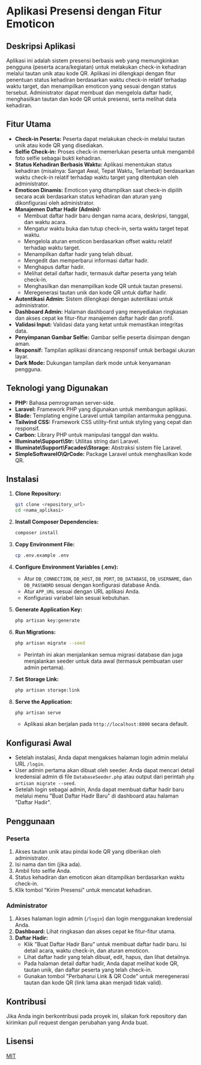 # Aplikasi Presensi dengan Fitur Emoticon

## Deskripsi Aplikasi

Aplikasi ini adalah sistem presensi berbasis web yang memungkinkan pengguna (peserta acara/kegiatan) untuk melakukan check-in kehadiran melalui tautan unik atau kode QR. Aplikasi ini dilengkapi dengan fitur penentuan status kehadiran berdasarkan waktu check-in relatif terhadap waktu target, dan menampilkan emoticon yang sesuai dengan status tersebut. Administrator dapat membuat dan mengelola daftar hadir, menghasilkan tautan dan kode QR untuk presensi, serta melihat data kehadiran.

## Fitur Utama

-   **Check-in Peserta:** Peserta dapat melakukan check-in melalui tautan unik atau kode QR yang disediakan.
-   **Selfie Check-in:** Proses check-in memerlukan peserta untuk mengambil foto selfie sebagai bukti kehadiran.
-   **Status Kehadiran Berbasis Waktu:** Aplikasi menentukan status kehadiran (misalnya: Sangat Awal, Tepat Waktu, Terlambat) berdasarkan waktu check-in relatif terhadap waktu target yang ditentukan oleh administrator.
-   **Emoticon Dinamis:** Emoticon yang ditampilkan saat check-in dipilih secara acak berdasarkan status kehadiran dan aturan yang dikonfigurasi oleh administrator.
-   **Manajemen Daftar Hadir (Admin):**
    -   Membuat daftar hadir baru dengan nama acara, deskripsi, tanggal, dan waktu acara.
    -   Mengatur waktu buka dan tutup check-in, serta waktu target tepat waktu.
    -   Mengelola aturan emoticon berdasarkan offset waktu relatif terhadap waktu target.
    -   Menampilkan daftar hadir yang telah dibuat.
    -   Mengedit dan memperbarui informasi daftar hadir.
    -   Menghapus daftar hadir.
    -   Melihat detail daftar hadir, termasuk daftar peserta yang telah check-in.
    -   Menghasilkan dan menampilkan kode QR untuk tautan presensi.
    -   Meregenerasi tautan unik dan kode QR untuk daftar hadir.
-   **Autentikasi Admin:** Sistem dilengkapi dengan autentikasi untuk administrator.
-   **Dashboard Admin:** Halaman dashboard yang menyediakan ringkasan dan akses cepat ke fitur-fitur manajemen daftar hadir dan profil.
-   **Validasi Input:** Validasi data yang ketat untuk memastikan integritas data.
-   **Penyimpanan Gambar Selfie:** Gambar selfie peserta disimpan dengan aman.
-   **Responsif:** Tampilan aplikasi dirancang responsif untuk berbagai ukuran layar.
-   **Dark Mode:** Dukungan tampilan dark mode untuk kenyamanan pengguna.

## Teknologi yang Digunakan

-   **PHP:** Bahasa pemrograman server-side.
-   **Laravel:** Framework PHP yang digunakan untuk membangun aplikasi.
-   **Blade:** Templating engine Laravel untuk tampilan antarmuka pengguna.
-   **Tailwind CSS:** Framework CSS utility-first untuk styling yang cepat dan responsif.
-   **Carbon:** Library PHP untuk manipulasi tanggal dan waktu.
-   **Illuminate\Support\Str:** Utilitas string dari Laravel.
-   **Illuminate\Support\Facades\Storage:** Abstraksi sistem file Laravel.
-   **SimpleSoftwareIO\QrCode:** Package Laravel untuk menghasilkan kode QR.

## Instalasi

1.  **Clone Repository:**

    ```bash
    git clone <repository_url>
    cd <nama_aplikasi>
    ```

2.  **Install Composer Dependencies:**

    ```bash
    composer install
    ```

3.  **Copy Environment File:**

    ```bash
    cp .env.example .env
    ```

4.  **Configure Environment Variables (.env):**

    -   Atur `DB_CONNECTION`, `DB_HOST`, `DB_PORT`, `DB_DATABASE`, `DB_USERNAME`, dan `DB_PASSWORD` sesuai dengan konfigurasi database Anda.
    -   Atur `APP_URL` sesuai dengan URL aplikasi Anda.
    -   Konfigurasi variabel lain sesuai kebutuhan.

5.  **Generate Application Key:**

    ```bash
    php artisan key:generate
    ```

6.  **Run Migrations:**

    ```bash
    php artisan migrate --seed
    ```

    -   Perintah ini akan menjalankan semua migrasi database dan juga menjalankan seeder untuk data awal (termasuk pembuatan user admin pertama).

7.  **Set Storage Link:**

    ```bash
    php artisan storage:link
    ```

8.  **Serve the Application:**
    ```bash
    php artisan serve
    ```
    -   Aplikasi akan berjalan pada `http://localhost:8000` secara default.

## Konfigurasi Awal

-   Setelah instalasi, Anda dapat mengakses halaman login admin melalui URL `/login`.
-   User admin pertama akan dibuat oleh seeder. Anda dapat mencari detail kredensial admin di file `DatabaseSeeder.php` atau output dari perintah `php artisan migrate --seed`.
-   Setelah login sebagai admin, Anda dapat membuat daftar hadir baru melalui menu "Buat Daftar Hadir Baru" di dashboard atau halaman "Daftar Hadir".

## Penggunaan

### Peserta

1.  Akses tautan unik atau pindai kode QR yang diberikan oleh administrator.
2.  Isi nama dan tim (jika ada).
3.  Ambil foto selfie Anda.
4.  Status kehadiran dan emoticon akan ditampilkan berdasarkan waktu check-in.
5.  Klik tombol "Kirim Presensi" untuk mencatat kehadiran.

### Administrator

1.  Akses halaman login admin (`/login`) dan login menggunakan kredensial Anda.
2.  **Dashboard:** Lihat ringkasan dan akses cepat ke fitur-fitur utama.
3.  **Daftar Hadir:**
    -   Klik "Buat Daftar Hadir Baru" untuk membuat daftar hadir baru. Isi detail acara, waktu check-in, dan aturan emoticon.
    -   Lihat daftar hadir yang telah dibuat, edit, hapus, dan lihat detailnya.
    -   Pada halaman detail daftar hadir, Anda dapat melihat kode QR, tautan unik, dan daftar peserta yang telah check-in.
    -   Gunakan tombol "Perbaharui Link & QR Code" untuk meregenerasi tautan dan kode QR (link lama akan menjadi tidak valid).

## Kontribusi

Jika Anda ingin berkontribusi pada proyek ini, silakan fork repository dan kirimkan pull request dengan perubahan yang Anda buat.

## Lisensi

[MIT](LICENSE)
